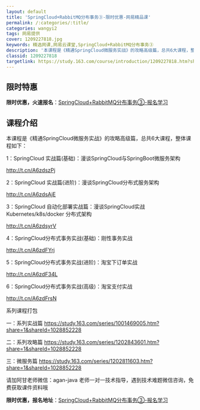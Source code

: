 ```yaml
---
layout: default
title: 'SpringCloud+RabbitMQ分布事务③-限时优惠-网易精品课'
permalink: /:categories/:title/
categories: wangyi2
tags: 网易提供
cover: 1209227818.jpg
keywords: 精选网课,网易云课堂,SpringCloud+RabbitMQ分布事务③
description: '本课程是《精通SpringCloud微服务实战》的攻略高级篇，总共6大课程，整体课程如下：1：SpringCloud实战'
classid: 1209227818
targetlink: https://study.163.com/course/introduction/1209227818.htm?share=1&shareId=1025206652&utm_campaign=share&utm_medium=iphoneShare&utm_source=&utm_u=1025206652
---
```


## 限时特惠

**限时优惠，火速报名**：[SpringCloud+RabbitMQ分布事务③-报名学习](https://study.163.com/course/introduction/1209227818.htm?share=1&shareId=1025206652&utm_campaign=share&utm_medium=iphoneShare&utm_source=&utm_u=1025206652)

## 课程介绍

本课程是《精通SpringCloud微服务实战》的攻略高级篇，总共6大课程，整体课程如下：

1：SpringCloud 实战篇(基础)：漫谈SpringCloud与SpringBoot微服务架构

  http://t.cn/A6zdszPj



2：SpringCloud 实战篇(进阶)：漫谈SpringCloud分布式服务架构

  http://t.cn/A6zdsAjE



3：SpringCloud 自动化部署实战篇：漫谈SpringCloud实战 Kubernetes/k8s/docker 分布式架构

  http://t.cn/A6zdsyrV

  

4：SpringCloud分布式事务实战(基础)：刚性事务实战

  http://t.cn/A6zdFYrj



5：SpringCloud分布式事务实战(进阶)：淘宝下订单实战

  http://t.cn/A6zdF34L



6：SpringCloud分布式事务实战(高级)：淘宝支付实战

   http://t.cn/A6zdFrsN

   

系列课程打包

一：系列实战篇 https://study.163.com/series/1001469005.htm?share=1&shareId=1028852228

二：系列攻略篇 https://study.163.com/series/1202843601.htm?share=1&shareId=1028852228

三：微服务篇  https://study.163.com/series/1202811603.htm?share=1&shareId=1028852228



请加阿甘老师微信：agan-java  老师一对一技术指导，遇到技术难题微信咨询，免费获取课件资料哦

**限时优惠，报名地址**：[SpringCloud+RabbitMQ分布事务③-报名学习](https://study.163.com/course/introduction/1209227818.htm?share=1&shareId=1025206652&utm_campaign=share&utm_medium=iphoneShare&utm_source=&utm_u=1025206652)

